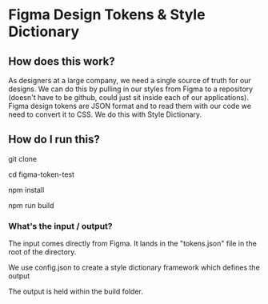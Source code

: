 # Figma Design Tokens & Style Dictionary

## How does this work?

As designers at a large company, we need a single source of truth for our designs.
We can do this by pulling in our styles from Figma to a repository (doesn't have to be github, could just sit inside each of our applications).
Figma design tokens are JSON format and to read them with our code we need to convert it to CSS. We do this with Style Dictionary.

## How do I run this?

git clone 

cd figma-token-test

npm install

npm run build

### What's the input / output?

The input comes directly from Figma. It lands in the "tokens.json" file in the root of the directory.

We use config.json to create a style dictionary framework which defines the output

The output is held within the build folder.
